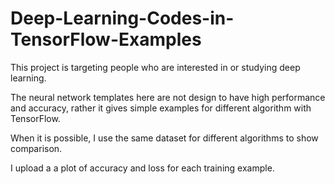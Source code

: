 # Deep-Learning-Codes-in-TensorFlow-Examples
This project is targeting people who are interested in or studying deep learning.

The neural network templates here are not design to have high performance and accuracy,
rather it gives simple examples for different algorithm with TensorFlow.

When it is possible, I use the same dataset for different algorithms to show comparison.

I upload a a plot of accuracy and loss for each training example.
